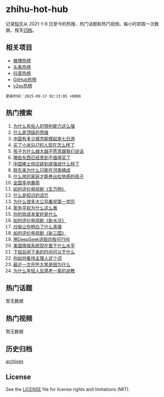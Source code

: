 # zhihu-hot-hub

记录[知乎](https://www.zhihu.com/)从 2021-1-8 日至今的热搜、热门话题和热门视频。每小时抓取一次数据，按天[归档](archives)。

## 相关项目

- [微博热榜](https://github.com/snaildev/weibo-hot-hub)
- [头条热榜](https://github.com/snaildev/toutiao-hot-hub)
- [抖音热榜](https://github.com/snaildev/douyin-hot-hub)
- [GitHub热榜](https://github.com/snaildev/github-hot-hub)
- [v2ex热榜](https://github.com/snaildev/v2ex-hot-hub)


`更新时间：2025-09-17 02:13:05 +0800`

## 热门搜索

1. [为什么有些人的预判能力这么强](https://www.zhihu.com/search?q=%E4%B8%BA%E4%BB%80%E4%B9%88%E6%9C%89%E4%BA%9B%E4%BA%BA%E7%9A%84%E9%A2%84%E5%88%A4%E8%83%BD%E5%8A%9B%E8%BF%99%E4%B9%88%E5%BC%BA)
1. [什么是顶级的思维](https://www.zhihu.com/search?q=%E4%BB%80%E4%B9%88%E6%98%AF%E9%A1%B6%E7%BA%A7%E7%9A%84%E6%80%9D%E7%BB%B4)
1. [中国有多少城市能撑起来七日游](https://www.zhihu.com/search?q=%E4%B8%AD%E5%9B%BD%E6%9C%89%E5%A4%9A%E5%B0%91%E5%9F%8E%E5%B8%82%E8%83%BD%E6%92%91%E8%B5%B7%E6%9D%A5%E4%B8%83%E6%97%A5%E6%B8%B8)
1. [买了小米SU7的人现在怎么样了](https://www.zhihu.com/search?q=%E4%B9%B0%E4%BA%86%E5%B0%8F%E7%B1%B3SU7%E7%9A%84%E4%BA%BA%E7%8E%B0%E5%9C%A8%E6%80%8E%E4%B9%88%E6%A0%B7%E4%BA%86)
1. [孩子为什么越大越不愿意跟我们说话](https://www.zhihu.com/search?q=%E5%AD%A9%E5%AD%90%E4%B8%BA%E4%BB%80%E4%B9%88%E8%B6%8A%E5%A4%A7%E8%B6%8A%E4%B8%8D%E6%84%BF%E6%84%8F%E8%B7%9F%E6%88%91%E4%BB%AC%E8%AF%B4%E8%AF%9D)
1. [哪些东西已经贵到不值得买了](https://www.zhihu.com/search?q=%E5%93%AA%E4%BA%9B%E4%B8%9C%E8%A5%BF%E5%B7%B2%E7%BB%8F%E8%B4%B5%E5%88%B0%E4%B8%8D%E5%80%BC%E5%BE%97%E4%B9%B0%E4%BA%86)
1. [中国稀土供应链到底强成什么样了](https://www.zhihu.com/search?q=%E4%B8%AD%E5%9B%BD%E7%A8%80%E5%9C%9F%E4%BE%9B%E5%BA%94%E9%93%BE%E5%88%B0%E5%BA%95%E5%BC%BA%E6%88%90%E4%BB%80%E4%B9%88%E6%A0%B7%E4%BA%86)
1. [胖东来为什么只能在河南搞成](https://www.zhihu.com/search?q=%E8%83%96%E4%B8%9C%E6%9D%A5%E4%B8%BA%E4%BB%80%E4%B9%88%E5%8F%AA%E8%83%BD%E5%9C%A8%E6%B2%B3%E5%8D%97%E6%90%9E%E6%88%90)
1. [什么样的家庭才能养出松弛感的孩子](https://www.zhihu.com/search?q=%E4%BB%80%E4%B9%88%E6%A0%B7%E7%9A%84%E5%AE%B6%E5%BA%AD%E6%89%8D%E8%83%BD%E5%85%BB%E5%87%BA%E6%9D%BE%E5%BC%9B%E6%84%9F%E7%9A%84%E5%AD%A9%E5%AD%90)
1. [全国多地暴雨](https://www.zhihu.com/search?q=%E5%85%A8%E5%9B%BD%E5%A4%9A%E5%9C%B0%E6%9A%B4%E9%9B%A8)
1. [如何评价电视剧《生万物》](https://www.zhihu.com/search?q=%E5%A6%82%E4%BD%95%E8%AF%84%E4%BB%B7%E7%94%B5%E8%A7%86%E5%89%A7%E3%80%8A%E7%94%9F%E4%B8%87%E7%89%A9%E3%80%8B)
1. [什么是知识的诅咒](https://www.zhihu.com/search?q=%E4%BB%80%E4%B9%88%E6%98%AF%E7%9F%A5%E8%AF%86%E7%9A%84%E8%AF%85%E5%92%92)
1. [为什么很多大公司重视第一学历](https://www.zhihu.com/search?q=%E4%B8%BA%E4%BB%80%E4%B9%88%E5%BE%88%E5%A4%9A%E5%A4%A7%E5%85%AC%E5%8F%B8%E9%87%8D%E8%A7%86%E7%AC%AC%E4%B8%80%E5%AD%A6%E5%8E%86)
1. [家务平权为什么这么难](https://www.zhihu.com/search?q=%E5%AE%B6%E5%8A%A1%E5%B9%B3%E6%9D%83%E4%B8%BA%E4%BB%80%E4%B9%88%E8%BF%99%E4%B9%88%E9%9A%BE)
1. [你的低成本爱好是什么](https://www.zhihu.com/search?q=%E4%BD%A0%E7%9A%84%E4%BD%8E%E6%88%90%E6%9C%AC%E7%88%B1%E5%A5%BD%E6%98%AF%E4%BB%80%E4%B9%88)
1. [如何评价电视剧《新水浒》](https://www.zhihu.com/search?q=%E5%A6%82%E4%BD%95%E8%AF%84%E4%BB%B7%E7%94%B5%E8%A7%86%E5%89%A7%E3%80%8A%E6%96%B0%E6%B0%B4%E6%B5%92%E3%80%8B)
1. [炒股让你明白了什么真理](https://www.zhihu.com/search?q=%E7%82%92%E8%82%A1%E8%AE%A9%E4%BD%A0%E6%98%8E%E7%99%BD%E4%BA%86%E4%BB%80%E4%B9%88%E7%9C%9F%E7%90%86)
1. [如何评价电视剧《新三国》](https://www.zhihu.com/search?q=%E5%A6%82%E4%BD%95%E8%AF%84%E4%BB%B7%E7%94%B5%E8%A7%86%E5%89%A7%E3%80%8A%E6%96%B0%E4%B8%89%E5%9B%BD%E3%80%8B)
1. [用DeepSeek选股炒股可行吗](https://www.zhihu.com/search?q=%E7%94%A8DeepSeek%E9%80%89%E8%82%A1%E7%82%92%E8%82%A1%E5%8F%AF%E8%A1%8C%E5%90%97)
1. [美国情报系统现在属于什么水平](https://www.zhihu.com/search?q=%E7%BE%8E%E5%9B%BD%E6%83%85%E6%8A%A5%E7%B3%BB%E7%BB%9F%E7%8E%B0%E5%9C%A8%E5%B1%9E%E4%BA%8E%E4%BB%80%E4%B9%88%E6%B0%B4%E5%B9%B3)
1. [下班后闲下来的时间可以干什么](https://www.zhihu.com/search?q=%E4%B8%8B%E7%8F%AD%E5%90%8E%E9%97%B2%E4%B8%8B%E6%9D%A5%E7%9A%84%E6%97%B6%E9%97%B4%E5%8F%AF%E4%BB%A5%E5%B9%B2%E4%BB%80%E4%B9%88)
1. [你如何看待主理人这个词](https://www.zhihu.com/search?q=%E4%BD%A0%E5%A6%82%E4%BD%95%E7%9C%8B%E5%BE%85%E4%B8%BB%E7%90%86%E4%BA%BA%E8%BF%99%E4%B8%AA%E8%AF%8D)
1. [最近一次开怀大笑是因为什么](https://www.zhihu.com/search?q=%E6%9C%80%E8%BF%91%E4%B8%80%E6%AC%A1%E5%BC%80%E6%80%80%E5%A4%A7%E7%AC%91%E6%98%AF%E5%9B%A0%E4%B8%BA%E4%BB%80%E4%B9%88)
1. [为什么年轻人反感老一辈的说教](https://www.zhihu.com/search?q=%E4%B8%BA%E4%BB%80%E4%B9%88%E5%B9%B4%E8%BD%BB%E4%BA%BA%E5%8F%8D%E6%84%9F%E8%80%81%E4%B8%80%E8%BE%88%E7%9A%84%E8%AF%B4%E6%95%99)

## 热门话题

暂无数据

## 热门视频

暂无数据

## 历史归档

[archives](archives)

## License

See the [LICENSE](LICENSE) file for license rights and limitations (MIT).
